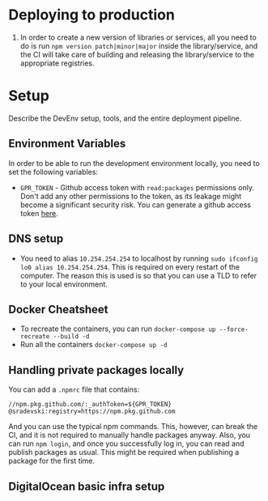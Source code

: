# Deploying to production

1. In order to create a new version of libraries or services, all you need to do is run `npm version patch|minor|major` inside the library/service, and the CI will take care of building and releasing the library/service to the appropriate registries.

# Setup

Describe the DevEnv setup, tools, and the entire deployment pipeline.

## Environment Variables

In order to be able to run the development environment locally, you need to set the following variables:
- `GPR_TOKEN` - Github access token with `read:packages` permissions only. 
  Don't add any other permissions to the token, as its leakage might become a significant security risk. You can generate a github access token [here](https://github.com/settings/tokens).


## DNS setup

- You need to alias `10.254.254.254` to localhost by running `sudo ifconfig lo0 alias 10.254.254.254`. This is required on every restart of the computer. The reason this is used is so that you can use a TLD to refer to your local environment.

## Docker Cheatsheet

- To recreate the containers, you can run `docker-compose up --force-recreate --build -d`
- Run all the containers `docker-compose up -d`


## Handling private packages locally

You can add a `.npmrc` file that contains:
```
//npm.pkg.github.com/:_authToken=${GPR_TOKEN}
@sradevski:registry=https://npm.pkg.github.com
```

And you can use the typical npm commands. This, however, can break the CI, and it is not required to manually handle packages anyway. 
Also, you can run `npm login`, and once you successfully log in, you can read and publish packages as usual. This might be required when publishing a package for the first time.

## DigitalOcean basic infra setup
